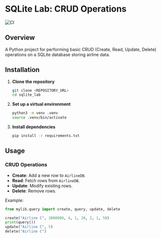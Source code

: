 # SQLite Lab: CRUD Operations

![CI](https://github.com/<TzRRR>/<sqlite_lab>/actions/workflows/<WORKFLOW_FILE>.yml/badge.svg)

## Overview

A Python project for performing basic CRUD (Create, Read, Update, Delete) operations on a SQLite database storing airline data.

## Installation

1. **Clone the repository**

   ```bash
   git clone <REPOSITORY_URL>
   cd sqlite_lab
   ```

2. **Set up a virtual environment**

   ```bash
   python3 -m venv .venv
   source .venv/bin/activate
   ```

3. **Install dependencies**
   ```bash
   pip install -r requirements.txt
   ```

## Usage

### CRUD Operations

- **Create**: Add a new row to `AirlineDB`.
- **Read**: Fetch rows from `AirlineDB`.
- **Update**: Modify existing rows.
- **Delete**: Remove rows.

Example:

```python
from mylib.query import create, query, update, delete

create("Airline C", 3000000, 4, 1, 20, 2, 1, 50)
print(query())
update("Airline C", 5)
delete("Airline C")
```
